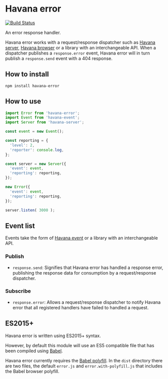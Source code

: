 # Havana error

[![Build Status](https://travis-ci.org/colinmeinke/havana-error.svg?branch=master)](https://travis-ci.org/colinmeinke/havana-error)

An error response handler.

Havana error works with a request/response dispatcher such as
[Havana server](https://github.com/colinmeinke/havana-server),
[Havana browser](https://github.com/colinmeinke/havana-browser)
or a library with an interchangeable API. When a dispatcher
publishes a `response.error` event, Havana error will in turn
publish a `response.send` event with a 404 response.

## How to install

```
npm install havana-error
```

## How to use

```javascript
import Error from 'havana-error';
import Event from 'havana-event';
import Server from 'havana-server';

const event = new Event();

const reporting = {
  'level': 2, 
  'reporter': console.log,
};

const server = new Server({
  'event': event,
  'reporting': reporting,
});

new Error({
  'event': event,
  'reporting': reporting,
});

server.listen( 3000 );
```

## Event list

Events take the form of
[Havana event](https://github.com/colinmeinke/havana-event)
or a library with an interchangeable API.

### Publish

- `response.send`: Signifies that Havana error has handled
  a response error, publishing the response data for
  consumption by a request/response dispatcher.

### Subscribe

- `response.error`: Allows a request/response dispatcher
  to notify Havana error that all registered handlers have
  failed to handled a request.

## ES2015+

Havana error is written using ES2015+ syntax.

However, by default this module will use an ES5
compatible file that has been compiled using
[Babel](https://babeljs.io).

Havana error currently requires the 
[Babel polyfill](https://babeljs.io/docs/usage/polyfill).
In the `dist` directory there are two files, the default
`error.js` and `error.with-polyfill.js` that includes
the Babel browser polyfill.
